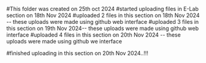 #This folder was created on 25th oct  2024
#started uploading files in E-Lab section on 18th Nov 2024
#uploaded 2 files in this section on 18th Nov 2024 -- these uploads were made using github web interface 
#uploaded 3 files in this section on 19th Nov 2024-- these uploads were made using github web interface
#uploaded 4 files in this section on 20th Nov 2024 -- these uploads were made using github we interface

#finished uploading in this section on 20th Nov 2024..!!!
